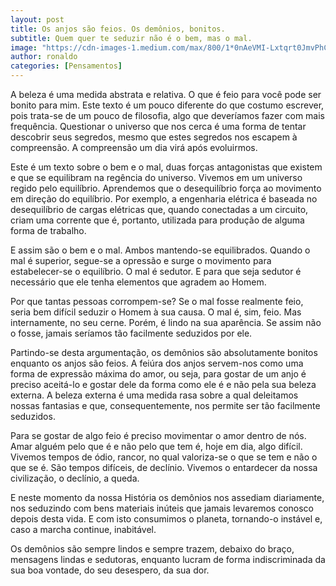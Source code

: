 ```yaml
---
layout: post
title: Os anjos são feios. Os demônios, bonitos.
subtitle: Quem quer te seduzir não é o bem, mas o mal.
image: "https://cdn-images-1.medium.com/max/800/1*0nAeVMI-Lxtqrt0JmvPhCQ.png"
author: ronaldo 
categories: [Pensamentos]
---
```


A beleza é uma medida abstrata e relativa. O que é feio para você pode ser
bonito para mim. Este texto é um pouco diferente do que costumo escrever, pois
trata-se de um pouco de filosofia, algo que deveríamos fazer com mais
frequência. Questionar o universo que nos cerca é uma forma de tentar descobrir
seus segredos, mesmo que estes segredos nos escapem à compreensão. A compreensão
um dia virá após evoluirmos.

Este é um texto sobre o bem e o mal, duas forças antagonistas que existem e que
se equilibram na regência do universo. Vivemos em um universo regido pelo
equilíbrio. Aprendemos que o desequilíbrio força ao movimento em direção do
equilíbrio. Por exemplo, a engenharia elétrica é baseada no desequilíbrio de
cargas elétricas que, quando conectadas a um circuito, criam uma corrente que é,
portanto, utilizada para produção de alguma forma de trabalho.

E assim são o bem e o mal. Ambos mantendo-se equilibrados. Quando o mal é
superior, segue-se a opressão e surge o movimento para estabelecer-se o
equilíbrio. O mal é sedutor. E para que seja sedutor é necessário que ele tenha
elementos que agradem ao Homem.

Por que tantas pessoas corrompem-se? Se o mal fosse realmente feio, seria bem
difícil seduzir o Homem à sua causa. O mal é, sim, feio. Mas internamente, no
seu cerne. Porém, é lindo na sua aparência. Se assim não o fosse, jamais
seríamos tão facilmente seduzidos por ele.

Partindo-se desta argumentação, os demônios são absolutamente bonitos enquanto
os anjos são feios. A feiúra dos anjos servem-nos como uma forma de expressão
máxima do amor, ou seja, para gostar de um anjo é preciso aceitá-lo e gostar
dele da forma como ele é e não pela sua beleza externa. A beleza externa é uma
medida rasa sobre a qual deleitamos nossas fantasias e que, consequentemente,
nos permite ser tão facilmente seduzidos.

Para se gostar de algo feio é preciso movimentar o amor dentro de nós. Amar
alguém pelo que é e não pelo que tem é, hoje em dia, algo difícil. Vivemos
tempos de ódio, rancor, no qual valoriza-se o que se tem e não o que se é. São
tempos difíceis, de declínio. Vivemos o entardecer da nossa civilização, o
declínio, a queda.

E neste momento da nossa História os demônios nos assediam diariamente, nos
seduzindo com bens materiais inúteis que jamais levaremos conosco depois desta
vida. E com isto consumimos o planeta, tornando-o instável e, caso a marcha
continue, inabitável.

Os demônios são sempre lindos e sempre trazem, debaixo do braço, mensagens
lindas e sedutoras, enquanto lucram de forma indiscriminada da sua boa vontade,
do seu desespero, da sua dor.

